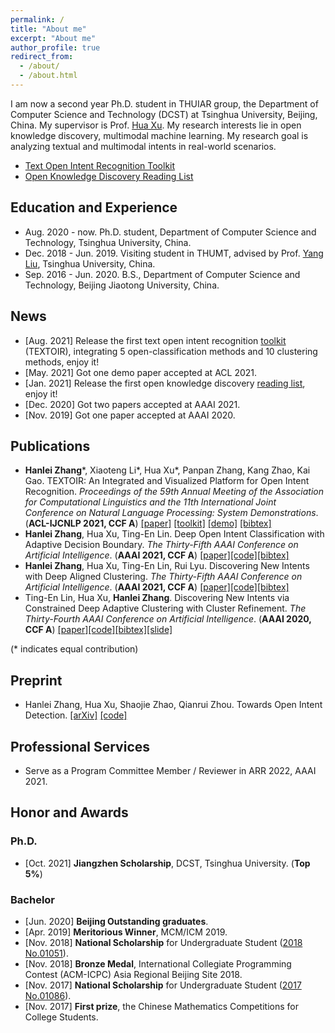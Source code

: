 ```yaml
---
permalink: /
title: "About me"
excerpt: "About me"
author_profile: true
redirect_from: 
  - /about/
  - /about.html
---
```


I am now a second year Ph.D. student in THUIAR group, the Department of Computer Science and Technology (DCST) at Tsinghua University, Beijing, China. My supervisor is Prof. [Hua Xu](https://thu-xuhua.github.io/). My research interests lie in open knowledge discovery, multimodal machine learning. My research goal is analyzing textual and multimodal intents in real-world scenarios.

* [Text Open Intent Recognition Toolkit](https://github.com/thuiar/TEXTOIR)
* [Open Knowledge Discovery Reading List](https://github.com/thuiar/OKD-Reading-List)

## Education and Experience
* Aug. 2020 - now. Ph.D. student, Department of Computer Science and Technology, Tsinghua University, China.
* Dec. 2018 - Jun. 2019. Visiting student in THUMT, advised by Prof. [Yang Liu](http://nlp.csai.tsinghua.edu.cn/~ly/), Tsinghua University, China.
* Sep. 2016 - Jun. 2020. B.S., Department of Computer Science and Technology, Beijing Jiaotong University, China.

## News
* [Aug. 2021] Release the first text open intent recognition [toolkit](https://github.com/thuiar/TEXTOIR) (TEXTOIR), integrating 5 open-classification methods and 10 clustering methods, enjoy it!
* [May. 2021] Got one demo paper accepted at ACL 2021.
* [Jan. 2021] Release the first open knowledge discovery [reading list](https://github.com/thuiar/OKD-Reading-List), enjoy it!
* [Dec. 2020] Got two papers accepted at AAAI 2021.
* [Nov. 2019] Got one paper accepted at AAAI 2020.

## Publications

* <strong>Hanlei Zhang</strong>\*, Xiaoteng Li\*, Hua Xu\*, Panpan Zhang, Kang Zhao, Kai Gao. TEXTOIR: An Integrated and Visualized Platform for Open Intent Recognition. <i>Proceedings of the 59th Annual Meeting of the Association for Computational Linguistics and the 11th International Joint Conference on Natural Language Processing: System Demonstrations</i>. (<strong>ACL-IJCNLP 2021, CCF A</strong>)  [[paper]](https://aclanthology.org/2021.acl-demo.20.pdf) [[toolkit]](https://github.com/thuiar/TEXTOIR) [[demo]](https://github.com/thuiar/TEXTOIR-DEMO) [[bibtex]](/files/ACL21-TEXTOIR/TEXTOIR.bib)
* <strong>Hanlei Zhang</strong>, Hua Xu, Ting-En Lin. Deep Open Intent Classification with Adaptive Decision Boundary. <i>The Thirty-Fifth AAAI Conference on Artificial Intelligence</i>. (<strong>AAAI 2021, CCF A</strong>)  [[paper]](https://arxiv.org/pdf/2012.10209.pdf)[[code]](https://github.com/HanleiZhang/Adaptive-Decision-Boundary)[[bibtex]](/files/AAAI21-DeepOpen/open.bib)
* <strong>Hanlei Zhang</strong>, Hua Xu, Ting-En Lin, Rui Lyu. Discovering New Intents with Deep Aligned Clustering. <i>The Thirty-Fifth AAAI Conference on Artificial Intelligence</i>. (<strong>AAAI 2021, CCF A</strong>)  [[paper]](https://arxiv.org/pdf/2012.08987.pdf)[[code]](https://github.com/HanleiZhang/DeepAligned-Clustering)[[bibtex]](/files/AAAI21-DeepAligned/aligned.bib)
* Ting-En Lin, Hua Xu, <strong>Hanlei Zhang</strong>. Discovering New Intents via Constrained Deep Adaptive Clustering with Cluster Refinement. <i>The Thirty-Fourth AAAI Conference on Artificial Intelligence</i>. (<strong>AAAI 2020, CCF A</strong>) [[paper]](https://ojs.aaai.org/index.php/AAAI/article/view/6353)[[code]](https://github.com/thuiar/CDAC-plus)[[bibtex]](/files/AAAI20-CDAC+/CDAC+.bib)[[slide]](/files/AAAI20-CDAC+/slices.pdf)

(\* indicates equal contribution)

## Preprint

* Hanlei Zhang, Hua Xu, Shaojie Zhao, Qianrui Zhou. Towards Open Intent Detection. [[arXiv]](https://arxiv.org/pdf/2203.05823.pdf) [[code]](https://github.com/thuiar/TEXTOIR/tree/main/open_intent_detection) 

## Professional Services

* Serve as a Program Committee Member / Reviewer in ARR 2022, AAAI 2021. 

## Honor and Awards

### Ph.D.
* [Oct. 2021] <strong>Jiangzhen Scholarship</strong>, DCST, Tsinghua University. (**Top 5%**)

### Bachelor
* [Jun. 2020] <strong>Beijing Outstanding graduates</strong>. 
* [Apr. 2019] <strong>Meritorious Winner</strong>, MCM/ICM 2019.
* [Nov. 2018] <strong>National Scholarship</strong> for Undergraduate Student ([2018 No.01051](http://www.moe.gov.cn/srcsite/A05/s7505/201811/t20181114_354826.html)). 
* [Nov. 2018] <strong>Bronze Medal</strong>, International Collegiate Programming Contest (ACM-ICPC) Asia Regional Beijing Site 2018.
* [Nov. 2017] <strong>National Scholarship</strong> for Undergraduate Student ([2017 No.01086](http://www.moe.gov.cn/srcsite/A05/s7505/201711/t20171108_318697.html)).
* [Nov. 2017] <strong>First prize</strong>, the Chinese Mathematics Competitions for College Students. 

&nbsp;&nbsp;&nbsp;&nbsp;&nbsp;&nbsp;&nbsp;&nbsp;
<script type='text/javascript' id='clustrmaps' src='//cdn.clustrmaps.com/map_v2.js?cl=ffffff&w=350&t=tt&d=6oKT70Jy08qPF_EXR7PXexVX1X5I8S5uiTIntTb87ic&cmo=ff5353&cmn=ff5353'></script>
